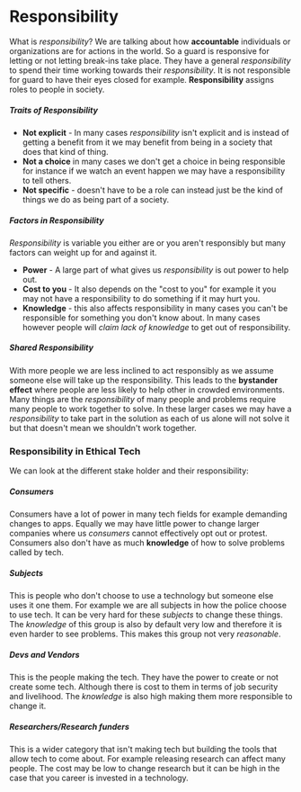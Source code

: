 # Responsibility
What is *responsibility*? We are talking about how **accountable** individuals or organizations are for actions in the world. So a guard is responsive for letting or not letting break-ins take place. They have a general *responsibility* to spend their time working towards their *responsibility*. It is not responsible for guard to have their eyes closed for example. **Responsibility** assigns roles to people in society.

##### Traits of Responsibility
- **Not explicit** - In many cases *responsibility* isn't explicit and is instead of getting a benefit from it we may benefit from being in a society that does that kind of thing.
- **Not a choice** in many cases we don't get a choice in being responsible for instance if we watch an event happen we may have a responsibility to tell others.
- **Not specific** - doesn't have to be a role can instead just be the kind of things we do as being part of a society.

##### Factors in Responsibility
*Responsibility* is variable you either are or you aren't responsibly but many factors can weight up for and against it.
- **Power** - A large part of what gives us *responsibility* is out power to help out.
- **Cost to you** - It also depends on the "cost to you" for example it you may not have a responsibility to do something if it may hurt you. 
- **Knowledge** - this also affects responsibility in many cases you can't be responsible for something you don't know about. In many cases however people will *claim lack of knowledge* to get out of responsibility.

##### Shared Responsibility
With more people we are less inclined to act responsibly as we assume someone else will take up the responsibility. This leads to the **bystander effect** where people are less likely to help other in crowded environments. Many things are the *responsibility* of many people and problems require many people to work together to solve. In these larger cases we may have a *responsibility* to take part in the solution as each of us alone will not solve it but that doesn't mean we shouldn't work together.

### Responsibility in Ethical Tech
We can look at the different stake holder and their responsibility:

##### Consumers
Consumers have a lot of power in many tech fields for example demanding changes to apps.  Equally we may have little power to change larger companies where us *consumers* cannot effectively opt out or protest. Consumers also don't have as much **knowledge** of how to solve problems called by tech.

##### Subjects
This is people who don't choose to use a technology but someone else uses it one them. For example we are all subjects in how the police choose to use tech. It can be very hard for these *subjects* to change these things. The *knowledge* of this group is also by default very low and therefore it is even harder to see problems. This makes this group not very *reasonable*.

##### Devs and Vendors
This is the people making the tech. They have the power to create or not create some tech. Although there is cost to them in terms of job security and livelihood. The *knowledge* is also high making them more responsible to change it.

##### Researchers/Research funders
This is a wider category that isn't making tech but building the tools that allow tech to come about. For example releasing research can affect many people. The cost may be low to change research but it can be high in the case that you career is invested in a technology.
